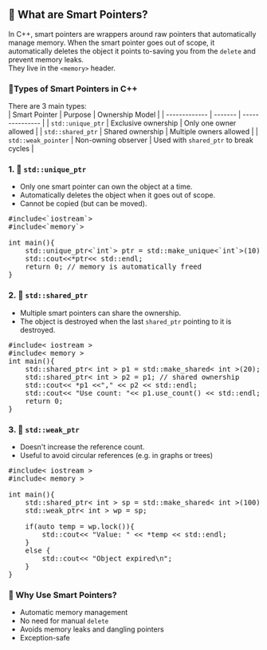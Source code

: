 ## 🧠 What are Smart Pointers?
In C++, smart pointers are wrappers around raw pointers that automatically manage memory. When the smart pointer goes out of scope, it automatically deletes the object it points to-saving you from the `delete` and prevent memory leaks.<br>
They live in the `<memory>` header.

### 🧾Types of Smart Pointers in C++
There are 3 main types:<br>
| Smart Pointer | Purpose | Ownership Model |
| ------------- | ------- | --------------- |
| `std::unique_ptr` | Exclusive ownership | Only one owner allowed |
| `std::shared_ptr` | Shared ownership | Multiple owners allowed |
| `std::weak_pointer` | Non-owning observer | Used with `shared_ptr` to break cycles |

### 1. 🔐 `std::unique_ptr`
- Only one smart pointer can own the object at a time.
- Automatically deletes the object when it goes out of scope.
- Cannot be copied (but can be moved).
<pre>
#include<`iostream`>
#include<`memory`>

int main(){
    std::unique_ptr<`int`> ptr = std::make_unique<`int`>(10);
    std::cout<<*ptr<< std::endl;
    return 0; // memory is automatically freed
}
</pre>

### 2. 🤝 `std::shared_ptr`
- Multiple smart pointers can share the ownership.
- The object is destroyed when the last `shared_ptr` pointing to it is destroyed.
<pre>
#include< iostream >
#include< memory >
int main(){
    std::shared_ptr< int > p1 = std::make_shared< int >(20);
    std::shared_ptr< int > p2 = p1; // shared ownership
    std::cout<< *p1 <<"," << p2 << std::endl;
    std::cout<< "Use count: "<< p1.use_count() << std::endl;
    return 0;
}
</pre>

### 3. 👀 `std::weak_ptr`
- Doesn't increase the reference count.
- Useful to avoid circular references (e.g. in graphs or trees)
<pre>
#include< iostream >
#include< memory >

int main(){
    std::shared_ptr< int > sp = std::make_shared< int >(100);
    std::weak_ptr< int > wp = sp;

    if(auto temp = wp.lock()){
        std::cout<< "Value: " << *temp << std::endl;
    }
    else {
        std::cout<< "Object expired\n";
    }
}
</pre>

### 🧼 Why Use Smart Pointers?
- Automatic memory management
- No need for manual `delete`
- Avoids memory leaks and dangling pointers
- Exception-safe